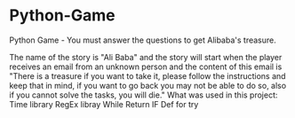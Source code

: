 # Python-Game
Python Game - You must answer the questions to get Alibaba's treasure.

The name of the story is "Ali Baba" and the story will start when the player receives an email from an unknown person and the content of this email is "There is a treasure if you want to take it, please follow the instructions and keep that in mind, if you want to go back you may not be able to do so, also if you cannot solve the tasks, you will die."
What was used in this project:
Time library
RegEx libray 
While 
Return 
IF
Def 
for 
try 
